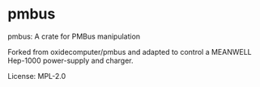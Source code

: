 # pmbus

pmbus: A crate for PMBus manipulation

Forked from oxidecomputer/pmbus and adapted to control a MEANWELL Hep-1000 power-supply and charger.

License: MPL-2.0
